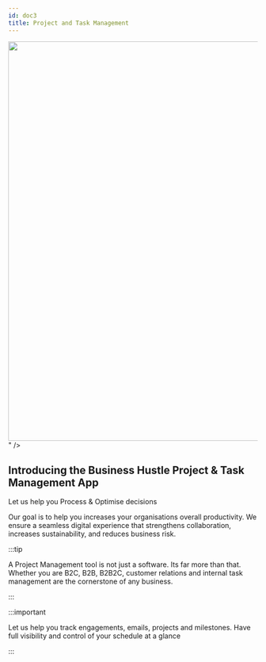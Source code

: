 ```yaml
---
id: doc3
title: Project and Task Management
---
```

  
  <div
        className="productShowcaseSection paddingBottom"
        style={{ textAlign: 'left' }}
      >
  <img alt="" src=" <svg id="a91a722e-5259-4ef2-8c31-2e8a1147b313" data-name="Layer 1" xmlns="http://www.w3.org/2000/svg" xmlns:xlink="http://www.w3.org/1999/xlink" width="1100" height="806.74" viewBox="0 0 1100 806.74"><defs><linearGradient id="f0793c8d-2cc7-4dcf-96d3-b23677fc2573" x1="459.23" y1="847.99" x2="459.23" y2="385.75" gradientTransform="translate(250.84)" gradientUnits="userSpaceOnUse"><stop offset="0" stop-color="gray" stop-opacity="0.25"/><stop offset="0.54" stop-color="gray" stop-opacity="0.12"/><stop offset="1" stop-color="gray" stop-opacity="0.1"/></linearGradient></defs><title>operating system</title><ellipse cx="629.72" cy="780.56" rx="122.56" ry="26.18" fill="#03453a" opacity="0.1"/><path d="M1120.55,730.47c-24.35,20.2-59,28.56-92.51,33.84l-5.64.86c-58.57,8.74-118.32,10.52-177.79,12.28-165.87,4.91-332.17,9.81-497.6-1.51-73.16-5-148.13-13.76-212.25-43.7l-1.67-.79c-.83-.39-1.66-.78-2.49-1.19A224.11,224.11,0,0,1,98,711.17c-18.31-13.06-33.43-29-41.42-47.91-12.52-29.66-5.9-63,8.4-92s35.8-55.12,54.34-82.43c5.44-8,10.6-16.3,15.4-24.81,30-53.37,44.88-115.13,13.43-166.56a228.58,228.58,0,0,0-13.43-19c-7.67-10-15.47-20-20.74-31.07-12.29-25.76-9.65-54.73-5.17-82.25,6-36.59,17.05-76,51.38-98.86,35.67-23.74,86.3-22.54,130.57-14,68.83,13.19,132.36,40.8,196.49,65.7S618.6,165.56,689.11,168c62.26,2.17,134.89-14,176.23-56.08,40.15-40.85,115.6-43.94,170-19.27,51.91,23.54,85.48,73.36,83,123.12-3.16,62.1-54.93,111.83-95.9,164.7-6.81,8.79-13.33,17.68-19.28,26.72-19.42,29.53-33.15,65-19.78,96.88,7.5,17.85,21.81,31.47,39.06,43.36,38.65,26.63,92,44.55,116,81.83C1159.11,661.42,1151.45,704.82,1120.55,730.47Z" transform="translate(-50 -46.63)" fill="#03453a" opacity="0.1"/><ellipse cx="972.5" cy="704.85" rx="57.01" ry="10.96" fill="#03453a"/><ellipse cx="971.55" cy="700.19" rx="6.64" ry="8.69" fill="#3f3d56"/><ellipse cx="971.55" cy="689.57" rx="6.64" ry="8.69" fill="#3f3d56"/><ellipse cx="971.55" cy="678.94" rx="6.64" ry="8.69" fill="#3f3d56"/><ellipse cx="971.55" cy="668.32" rx="6.64" ry="8.69" fill="#3f3d56"/><ellipse cx="971.55" cy="657.7" rx="6.64" ry="8.69" fill="#3f3d56"/><ellipse cx="971.55" cy="647.08" rx="6.64" ry="8.69" fill="#3f3d56"/><ellipse cx="971.55" cy="636.46" rx="6.64" ry="8.69" fill="#3f3d56"/><path d="M1046.4,610.41a31,31,0,0,0,2.47-3.64l-17.44-2.86,18.86.14a31.78,31.78,0,0,0,.61-25.2L1025.59,592l23.34-17.15a31.8,31.8,0,1,0-52.51,35.58,31.55,31.55,0,0,0-3.63,5.8L1015.43,628l-24.14-8.1a31.79,31.79,0,0,0,5.13,29.86,31.8,31.8,0,1,0,50,0,31.78,31.78,0,0,0,0-39.32Z" transform="translate(-50 -46.63)" fill="#03453a"/><path d="M989.61,630.07a31.68,31.68,0,0,0,6.81,19.66,31.8,31.8,0,1,0,50,0C1050.66,644.32,989.61,626.5,989.61,630.07Z" transform="translate(-50 -46.63)" opacity="0.1"/><path d="M184.73,720.54c0,5.59-21.81,10.21-50,10.87l-1.67,0c-.83-.39-1.66-.78-2.49-1.19A224.11,224.11,0,0,1,98,711.17c6.85-.8,14.64-1.34,23-1.52l1.13,0c1.82,0,3.67-.06,5.54-.06,1.22,0,2.43,0,3.62,0l1.18,0c.76,0,1.51,0,2.25,0C162.92,710.32,184.73,715,184.73,720.54Z" transform="translate(-50 -46.63)" fill="#03453a"/><ellipse cx="76.76" cy="669.25" rx="6.64" ry="8.69" fill="#3f3d56"/><ellipse cx="76.76" cy="658.63" rx="6.64" ry="8.69" fill="#3f3d56"/><ellipse cx="76.76" cy="648.01" rx="6.64" ry="8.69" fill="#3f3d56"/><ellipse cx="76.76" cy="637.39" rx="6.64" ry="8.69" fill="#3f3d56"/><ellipse cx="76.76" cy="626.77" rx="6.64" ry="8.69" fill="#3f3d56"/><ellipse cx="76.76" cy="616.15" rx="6.64" ry="8.69" fill="#3f3d56"/><ellipse cx="76.76" cy="605.52" rx="6.64" ry="8.69" fill="#3f3d56"/><path d="M151.61,579.47a32.28,32.28,0,0,0,2.48-3.63L136.64,573l18.87.14a31.8,31.8,0,0,0,.6-25.19l-25.3,13.13,23.34-17.16a31.8,31.8,0,1,0-52.52,35.58,32.45,32.45,0,0,0-3.63,5.8L120.64,597,96.5,588.93a31.87,31.87,0,0,0,5.13,29.86,31.8,31.8,0,1,0,50,0,31.78,31.78,0,0,0,0-39.32Z" transform="translate(-50 -46.63)" fill="#03453a"/><path d="M94.83,599.13a31.67,31.67,0,0,0,6.8,19.66,31.8,31.8,0,1,0,50,0C155.87,613.38,94.83,595.56,94.83,599.13Z" transform="translate(-50 -46.63)" opacity="0.1"/><g opacity="0.2"><path d="M355.84,601.92c0,.94-.1,1.86-.2,2.76Q344,600,332.72,594.75a18.59,18.59,0,0,1-10.6-5.17c-2.19-1.1-4.37-2.24-6.54-3.39a26.82,26.82,0,0,1,1.66-3c4.2-6.66,10.6-10.83,17.65-10.6s13.15,4.78,16.93,11.66A34.37,34.37,0,0,1,355.84,601.92Z" transform="translate(-50 -46.63)" fill="#3f3d56"/><path d="M357,567a34.56,34.56,0,0,1-5.13,17.32c-4.21,6.64-10.6,10.81-17.65,10.58-.49,0-1-.06-1.45-.1a18.59,18.59,0,0,1-10.6-5.17,25.27,25.27,0,0,1-4.88-6.37,35.82,35.82,0,0,1,1.1-35c4.21-6.66,10.6-10.83,17.65-10.6s13.15,4.78,16.93,11.66A34.47,34.47,0,0,1,357,567Z" transform="translate(-50 -46.63)" fill="#3f3d56"/><ellipse cx="336.18" cy="531.28" rx="28.63" ry="21.87" transform="translate(-255.43 803.92) rotate(-88.19)" fill="#3f3d56"/><ellipse cx="337.29" cy="496.31" rx="28.63" ry="21.87" transform="translate(-219.41 771.16) rotate(-88.19)" fill="#3f3d56"/><ellipse cx="338.39" cy="461.34" rx="28.63" ry="21.87" transform="translate(-183.39 738.39) rotate(-88.19)" fill="#3f3d56"/><path d="M264.12,219.46a105.78,105.78,0,0,1-7.76-12.24l57.72-7.62L252,198.1a104.92,104.92,0,0,1,.62-83l82,45.85L259.47,102A104.75,104.75,0,1,1,428.69,224.65,105.13,105.13,0,0,1,440,244.11l-75.77,36.38,80.33-24.17a104.85,104.85,0,0,1-20,97.78A104.75,104.75,0,1,1,260,348.91a104.73,104.73,0,0,1,4.08-129.45Z" transform="translate(-50 -46.63)" fill="#03453a"/><path d="M449.05,290.08a104.29,104.29,0,0,1-24.44,64A104.75,104.75,0,1,1,260,348.91C246.57,330.66,449.42,278.33,449.05,290.08Z" transform="translate(-50 -46.63)" opacity="0.1"/></g><g opacity="0.2"><path d="M848.18,527.14c0,.67-.07,1.32-.14,2q-8.31-3.29-16.31-7.06a13.31,13.31,0,0,1-7.55-3.68c-1.55-.79-3.11-1.6-4.65-2.41a19.78,19.78,0,0,1,1.18-2.13c3-4.74,7.54-7.7,12.56-7.54s9.36,3.4,12.05,8.3A24.5,24.5,0,0,1,848.18,527.14Z" transform="translate(-50 -46.63)" fill="#3f3d56"/><path d="M849,502.25a24.56,24.56,0,0,1-3.65,12.33c-3,4.72-7.54,7.69-12.56,7.53l-1-.07a13.31,13.31,0,0,1-7.55-3.68,18.32,18.32,0,0,1-3.47-4.54,25.51,25.51,0,0,1,.78-24.88c3-4.74,7.55-7.71,12.56-7.55s9.37,3.4,12.05,8.3A24.55,24.55,0,0,1,849,502.25Z" transform="translate(-50 -46.63)" fill="#3f3d56"/><ellipse cx="834.19" cy="476.87" rx="20.37" ry="15.56" transform="translate(281.27 1248.98) rotate(-88.19)" fill="#3f3d56"/><ellipse cx="834.98" cy="451.98" rx="20.37" ry="15.56" transform="translate(306.9 1225.67) rotate(-88.19)" fill="#3f3d56"/><ellipse cx="835.76" cy="427.1" rx="20.37" ry="15.56" transform="translate(332.53 1202.35) rotate(-88.19)" fill="#3f3d56"/><path d="M782.91,255a73.57,73.57,0,0,1-5.52-8.71l41.08-5.42-44.21-1.07a74.67,74.67,0,0,1,.43-59.07L833,213.32,779.6,171.39A74.55,74.55,0,1,1,900,258.65a74.71,74.71,0,0,1,8.06,13.86L854.17,298.4l57.17-17.2a74.55,74.55,0,0,1-14.22,69.58A74.54,74.54,0,1,1,780,347.09,74.55,74.55,0,0,1,782.91,255Z" transform="translate(-50 -46.63)" fill="#03453a"/><path d="M914.52,305.22a74.2,74.2,0,0,1-17.4,45.56A74.54,74.54,0,1,1,780,347.09C770.42,334.09,914.78,296.86,914.52,305.22Z" transform="translate(-50 -46.63)" opacity="0.1"/></g><g opacity="0.2"><path d="M635,449.09c0,.67-.08,1.32-.15,2q-8.31-3.29-16.31-7.06a13.28,13.28,0,0,1-7.54-3.68c-1.56-.79-3.11-1.6-4.65-2.41a19,19,0,0,1,1.17-2.13c3-4.73,7.55-7.7,12.56-7.54s9.36,3.4,12.05,8.3A24.5,24.5,0,0,1,635,449.09Z" transform="translate(-50 -46.63)" fill="#3f3d56"/><path d="M635.74,424.2a24.56,24.56,0,0,1-3.65,12.33c-3,4.72-7.54,7.69-12.56,7.53-.35,0-.68,0-1-.07a13.28,13.28,0,0,1-7.54-3.68,18.11,18.11,0,0,1-3.48-4.54,25.48,25.48,0,0,1,.79-24.88c3-4.74,7.54-7.71,12.56-7.55s9.36,3.4,12,8.3A24.54,24.54,0,0,1,635.74,424.2Z" transform="translate(-50 -46.63)" fill="#3f3d56"/><ellipse cx="620.97" cy="398.82" rx="20.37" ry="15.56" transform="matrix(0.03, -1, 1, 0.03, 152.77, 960.28)" fill="#3f3d56"/><ellipse cx="621.75" cy="373.93" rx="20.37" ry="15.56" transform="translate(178.4 936.96) rotate(-88.19)" fill="#3f3d56"/><ellipse cx="622.54" cy="349.05" rx="20.37" ry="15.56" transform="translate(204.04 913.64) rotate(-88.19)" fill="#3f3d56"/><path d="M569.68,176.91a74.87,74.87,0,0,1-5.52-8.71l41.08-5.42L561,161.71a74.62,74.62,0,0,1,.44-59.07l58.33,32.63L566.38,93.34A74.54,74.54,0,1,1,686.8,180.6a74.76,74.76,0,0,1,8.07,13.86L641,220.35l57.16-17.2a74.55,74.55,0,0,1-14.22,69.58A74.54,74.54,0,1,1,566.78,269a74.57,74.57,0,0,1,2.9-92.13Z" transform="translate(-50 -46.63)" fill="#03453a"/><path d="M701.29,227.17a74.2,74.2,0,0,1-17.4,45.56A74.54,74.54,0,1,1,566.78,269C557.19,256.05,701.55,218.81,701.29,227.17Z" transform="translate(-50 -46.63)" opacity="0.1"/></g><path d="M1022.4,547.44V765.17c-58.57,8.74-118.32,10.52-177.79,12.28-165.87,4.91-332.17,9.81-497.6-1.51-73.16-5-148.13-13.76-212.25-43.7V464c.24-185-.76,0,0-185.56V211.85a14.1,14.1,0,0,1,14.1-14.1H1008.3a14.1,14.1,0,0,1,14.1,14.1V380.48C1023,547,1022,381,1022.4,547.44Z" transform="translate(-50 -46.63)" fill="#3f3d56"/><rect x="344.15" y="217.75" width="368.86" height="28.56" rx="5.22" fill="#03453a" opacity="0.3"/><path d="M737.94,279.85h-.61l-.23-.19a5.1,5.1,0,0,0,1.19-3.25,4.94,4.94,0,1,0-4.92,5,5.09,5.09,0,0,0,3.24-1.18l.22.19V281l3.81,3.82,1.14-1.14Zm-4.57,0a3.44,3.44,0,1,1,3.43-3.44A3.42,3.42,0,0,1,733.37,279.85Z" transform="translate(-50 -46.63)" fill="#444053"/><rect x="222.84" y="493.2" width="34.42" height="11.9" rx="5" fill="#3f3d56" opacity="0.7"/><rect x="222.84" y="522.95" width="53.54" height="11.9" rx="5" fill="#03453a" opacity="0.3"/><rect x="222.84" y="508.08" width="107.09" height="11.9" rx="5" fill="#03453a" opacity="0.3"/><path d="M214.57,569.21a5.74,5.74,0,0,0-5.8,5.69,3.88,3.88,0,0,1-3.87,3.79,10,10,0,0,0,7.73,3.8,7.67,7.67,0,0,0,7.75-7.59A5.75,5.75,0,0,0,214.57,569.21Zm26.53-17.76-2.6-2.55a1.94,1.94,0,0,0-2.72,0l-17.34,17,5.32,5.22,17.32-17A1.86,1.86,0,0,0,241.1,551.45Z" transform="translate(-50 -46.63)" fill="#03453a"/><rect x="222.84" y="345.66" width="34.42" height="11.9" rx="5" fill="#3f3d56" opacity="0.7"/><rect x="222.84" y="375.41" width="53.54" height="11.9" rx="5" fill="#03453a" opacity="0.3"/><rect x="222.84" y="360.53" width="107.09" height="11.9" rx="5" fill="#03453a" opacity="0.3"/><path d="M241.18,424.78,226,409.5a10.82,10.82,0,0,0-2.51-11.58,11,11,0,0,0-12.35-2.18l7.18,7.22-5,5L206,400.78a10.86,10.86,0,0,0,2.17,12.41,10.66,10.66,0,0,0,11.51,2.52L234.83,431a1.61,1.61,0,0,0,2.34,0l3.84-3.86a1.51,1.51,0,0,0,.17-2.35Z" transform="translate(-50 -46.63)" fill="#03453a"/><rect x="509.6" y="493.2" width="34.42" height="11.9" rx="5" fill="#3f3d56" opacity="0.7"/><rect x="509.6" y="522.95" width="53.54" height="11.9" rx="5" fill="#03453a" opacity="0.3"/><rect x="509.6" y="508.08" width="107.09" height="11.9" rx="5" fill="#03453a" opacity="0.3"/><path d="M509.44,572.63a10,10,0,0,1-9.89,0c-3.87,1.19-6.24,5.09-7.12,8.54h24.12C515.68,577.72,513.32,573.82,509.44,572.63Zm-4.94-18.37a8.69,8.69,0,1,0,8.69,8.68A8.69,8.69,0,0,0,504.5,554.26Zm0,15.3a6.71,6.71,0,0,1-6.07-4.14h12.14A6.71,6.71,0,0,1,504.5,569.56Z" transform="translate(-50 -46.63)" fill="#03453a"/><path d="M522.09,568a10.07,10.07,0,0,1-8.4.69,12,12,0,0,1-2.3,2.86,11.24,11.24,0,0,1,4.9,4.33H529.2A10.72,10.72,0,0,0,522.09,568Zm-4.94-18.38a8.71,8.71,0,0,0-7.33,4,10.78,10.78,0,0,1,5.15,7.14h8.25a6.72,6.72,0,0,1-6.07,4.12,6,6,0,0,1-2.08-.38,11.65,11.65,0,0,1-.54,2.07,8.35,8.35,0,0,0,2.62.4,8.69,8.69,0,0,0,0-17.38Z" transform="translate(-50 -46.63)" fill="#03453a"/><rect x="222.84" y="603.86" width="34.42" height="11.9" rx="5" fill="#3f3d56" opacity="0.7"/><rect x="222.84" y="633.61" width="53.54" height="11.9" rx="5" fill="#03453a" opacity="0.3"/><rect x="222.84" y="618.74" width="107.09" height="11.9" rx="5" fill="#03453a" opacity="0.3"/><path d="M226.57,654.25h-9.82a3.28,3.28,0,0,0-3.32,3.24v.7h-.62a3.28,3.28,0,0,0-3.32,3.24v23.63a3.34,3.34,0,0,0,3.32,3.32h17.08a3.27,3.27,0,0,0,3.23-3.32v-.62h.71a3.27,3.27,0,0,0,3.23-3.32V664.75Zm0,3.66,6.84,6.84h-6.84Zm3.94,27.15a.67.67,0,0,1-.62.7H212.81a.73.73,0,0,1-.69-.7V661.43a.67.67,0,0,1,.69-.62h.62v21c0,1.82.86,2.66,2.67,2.66h14.41Zm3.93-3.94a.66.66,0,0,1-.61.7H216.75a.73.73,0,0,1-.69-.7V657.49a.67.67,0,0,1,.69-.62h7.19v10.51h10.5Z" transform="translate(-50 -46.63)" fill="#03453a"/><rect x="509.6" y="345.66" width="34.42" height="11.9" rx="5" fill="#3f3d56" opacity="0.7"/><rect x="509.6" y="375.41" width="53.54" height="11.9" rx="5" fill="#03453a" opacity="0.3"/><rect x="509.6" y="360.53" width="107.09" height="11.9" rx="5" fill="#03453a" opacity="0.3"/><path d="M507.32,400H495.94a3.51,3.51,0,0,0-3.5,3.51v19.25a3.5,3.5,0,0,0,3.5,3.5H525.7a3.5,3.5,0,0,0,3.5-3.5V407.42a3.51,3.51,0,0,0-3.5-3.5H510.82l-3.5-3.94Z" transform="translate(-50 -46.63)" fill="#03453a"/><rect x="792.79" y="493.2" width="34.42" height="11.9" rx="5" fill="#3f3d56" opacity="0.7"/><rect x="792.79" y="522.95" width="53.54" height="11.9" rx="5" fill="#03453a" opacity="0.3"/><rect x="792.79" y="508.08" width="107.09" height="11.9" rx="5" fill="#03453a" opacity="0.3"/><path d="M812.93,555.91l-6.77-.32-.4-4.41a1.7,1.7,0,0,0-1.88-1.52l-24.27,2a1.67,1.67,0,0,0-1.59,1.79l1.73,19.35a1.7,1.7,0,0,0,1.88,1.49l1.23-.09-.19,3.76a1.87,1.87,0,0,0,1.83,1.93l27.09,1.28a1.88,1.88,0,0,0,2-1.74l1.14-21.6A1.86,1.86,0,0,0,812.93,555.91Zm-29.12.44-.58,11.06-1.44,2-1.32-14.61v-.09a.89.89,0,0,1,.78-.77l21.42-1.75a.81.81,0,0,1,.87.64s0,0,0,0,0,0,0,0l.21,2.52-18-.86A1.9,1.9,0,0,0,783.81,556.35Zm27.4,19.44-7-8.17-3.07,2.82-5.67-6.63-10.07,10.72.86-16.33v0a.94.94,0,0,1,1-.74l23.9,1.16a.87.87,0,0,1,.85.83s0,0,0,0Z" transform="translate(-50 -46.63)" fill="#03453a"/><path d="M806.89,565.42a2.63,2.63,0,1,0-2.62-2.63A2.64,2.64,0,0,0,806.89,565.42Z" transform="translate(-50 -46.63)" fill="#03453a"/><rect x="795.17" y="345.66" width="34.42" height="11.9" rx="5" fill="#3f3d56" opacity="0.7"/><rect x="795.17" y="375.41" width="53.54" height="11.9" rx="5" fill="#03453a" opacity="0.3"/><rect x="795.17" y="360.53" width="107.09" height="11.9" rx="5" fill="#03453a" opacity="0.3"/><circle cx="762.56" cy="356.63" r="5.25" fill="#03453a"/><path d="M808.53,409.45l-10.42,6.94-14.44-9.62v-3.51l14.44,9.63,8.3-5.53a7.39,7.39,0,0,1-.1-8H783.24a3.52,3.52,0,0,0-3.51,3.51v21.88a3.52,3.52,0,0,0,3.51,3.51H813a3.51,3.51,0,0,0,3.5-3.51v-15.2a7.37,7.37,0,0,1-8-.06Z" transform="translate(-50 -46.63)" fill="#03453a"/><ellipse cx="509.64" cy="746.02" rx="26.08" ry="5.01" fill="#03453a"/><ellipse cx="509.21" cy="743.89" rx="3.04" ry="3.97" fill="#3f3d56"/><ellipse cx="509.21" cy="739.03" rx="3.04" ry="3.97" fill="#3f3d56"/><ellipse cx="509.21" cy="734.17" rx="3.04" ry="3.97" fill="#3f3d56"/><ellipse cx="509.21" cy="729.31" rx="3.04" ry="3.97" fill="#3f3d56"/><ellipse cx="509.21" cy="724.46" rx="3.04" ry="3.97" fill="#3f3d56"/><ellipse cx="509.21" cy="719.6" rx="3.04" ry="3.97" fill="#3f3d56"/><ellipse cx="509.21" cy="714.74" rx="3.04" ry="3.97" fill="#3f3d56"/><path d="M570.57,728.13a13.59,13.59,0,0,0,1.13-1.67l-8-1.31,8.62.07a14.59,14.59,0,0,0,.28-11.52l-11.57,6,10.67-7.85a14.54,14.54,0,1,0-24,16.28,15.11,15.11,0,0,0-1.66,2.65l10.36,5.38-11-3.7a14.53,14.53,0,0,0,2.34,13.65,14.54,14.54,0,1,0,22.86,0,14.55,14.55,0,0,0,0-18Z" transform="translate(-50 -46.63)" fill="#03453a"/><path d="M544.6,737.12a14.45,14.45,0,0,0,3.11,9,14.54,14.54,0,1,0,22.86,0C572.52,743.64,544.6,735.49,544.6,737.12Z" transform="translate(-50 -46.63)" opacity="0.1"/><path d="M802,436.86a13.68,13.68,0,0,1-1-2.7c-.1-1.07.32-2.48-.63-3-.53-.29-1.27-.07-1.74-.45a2.15,2.15,0,0,1-.51-1.2,4.1,4.1,0,0,0-3.8-3c1-2.71,4.68-3.37,6.3-5.76.81-1.19.55-3.38-.88-3.39a2.49,2.49,0,0,0-1,.25l-5.33,2.2a27.35,27.35,0,0,0-3,1.39c-2.93,1.67-5.12,4.38-7.09,7.13a30.49,30.49,0,0,0-4.41,8,18,18,0,0,0-.94,5.49c0,.19,0,.38,0,.56-.87.15-1.58.53-2.49.71l-2.07,5.47a6.93,6.93,0,0,1-1.35,2.49,12.52,12.52,0,0,1-1.46,1.15,8.45,8.45,0,0,0-2.91,7.37,7.93,7.93,0,0,0-4.66,9.78,9.31,9.31,0,0,0-6.81,6,4.43,4.43,0,0,1-.89,1.88,3.55,3.55,0,0,1-2.37.73c-2.34.15-4.38,2-6.49,1a13.21,13.21,0,0,0-7.71-1.08,5.77,5.77,0,0,1-1.65.15,4.43,4.43,0,0,1-1.35-.47,10.46,10.46,0,0,0-3.06-1.21,2.84,2.84,0,0,0-2.9,1.12c-.74-.81-1.18-1.86-1.85-2.73a3,3,0,0,0-2.82-1.35c.7-.63,0-1.89-.93-2.11a11.56,11.56,0,0,0-2.81.1c-2.44,0-4.32-2.24-6.69-2.83-2.18-.53-5.09.11-6.21-1.85-.35-.63-.45-1.45-1-1.92a3.64,3.64,0,0,0-.71-1.45c-.9-1-2.41-1.16-3.76-1.12a15.68,15.68,0,0,0-4.37.75c0-.17-.09-.36-.15-.56a11.09,11.09,0,0,0-4.84-5.94A20,20,0,0,0,688,454.2c0-.18,0-.35,0-.53a22.55,22.55,0,0,1,1.16-7.43c.08-.26.18-.52.27-.78a26.6,26.6,0,0,0,12-44.63,6.83,6.83,0,0,0-.21-1.6,7.86,7.86,0,0,0-1.6-3.12c-1.22-2.72-3.12-3.92-5.55-5.06-.7-.33-1.44-.65-2.22-1-3.87-1.74-7.61-4.3-12-4.29-4,0-7.86,2.21-11.82,2.13l-.3,0h-.29l-.36,0c-1.11-.13-2.44-.39-3.17.46a4.5,4.5,0,0,0-.56,1.09,2.64,2.64,0,0,1-.2.37h0a4.4,4.4,0,0,1-.51.69h0c-1.28,1.4-3.43,2-5.2,2.94-4,2.05-6.62,6.23-7.66,10.61s-.68,9,.1,13.44c.4,2.22,1.26,4.74,2.84,6.14h0l0,0s-13.37,9.51-10.93,10.86c1.33.74,6.87-2.77,11.64-6.12.05.2.09.41.15.61a44,44,0,0,0,2.18,6.25c1,2.39,2.44,5,4.93,5.69a5.36,5.36,0,0,0,1.69.19l.44,0a39.39,39.39,0,0,1-1.15,10.87,6.61,6.61,0,0,0-4.09,1.13,3.29,3.29,0,0,1-1.66.88,2.89,2.89,0,0,1-1.71-.84,9.7,9.7,0,0,0-12.14.64c-4.84,4.57-4.29,13.49-10,16.95-1.56.95-3.56,1.46-4.48,3.05a11.41,11.41,0,0,1-.77,1.47,4.05,4.05,0,0,1-1.36,1,26.48,26.48,0,0,0-4.68,2.7,6.72,6.72,0,0,0-2.69,4.54,8.61,8.61,0,0,0,.82,3.81,36.44,36.44,0,0,0,3.12,6,6.38,6.38,0,0,0-1.26,2.95c-.4,2.81.94,5.58,1.09,8.42.13,2.48-.66,4.9-1.1,7.34-1.76,9.54,1.61,19.2,5,28.26a14.58,14.58,0,0,1,1.2,4.65c.09,3-1.6,5.67-2.07,8.59-1,6.14,3.53,11.92,3.63,18.13,0,2.87-.86,5.78-.14,8.55.47,1.85,1.62,3.44,2.44,5.17,1.44,3.06,1.83,6.53,3.21,9.62a23.07,23.07,0,0,0,7.12,8.48c1.73,5.49-.73,12.12,0,18q1.41-.56,2.85-1a41.17,41.17,0,0,0,6.3,24.84c1.55,2.42,3.37,4.68,4.54,7.31a34.26,34.26,0,0,1,1.77,5.79q2.51,10.47,5,20.92c1.36,5.65,2.73,11.4,2.32,17.2-.28,4-1.3,8.57,1.18,11.77a8.51,8.51,0,0,1,1.49,2.06,5.22,5.22,0,0,1,0,2.72,180.71,180.71,0,0,0-2.48,20.39c-.56.75-1.12,1.51-1.63,2.26-4.11,6-6.09,13.21-7.69,20.32a245.83,245.83,0,0,0-5.16,42.44,28.38,28.38,0,0,0-5.26,6.41c-2.15,4-2.43,8.7-2.66,13.24a4.73,4.73,0,0,0,.24,2.18A4.48,4.48,0,0,0,644.2,822l1.24.59c-.27,1-.51,2-.72,3.05-1.58-1.78-4.39-4.6-4.87-2.54a101.78,101.78,0,0,0-2.56,21,1.77,1.77,0,0,0,1.9,2.12A116.25,116.25,0,0,0,660,848c5.65,0,11.29-.46,16.92-.89l5.77-.44a127.7,127.7,0,0,0,17.67-2.19c2.55-.56,5.18-1.35,7.1-3.14s2.86-4.85,1.54-7.12v0c-1.61-2.74-5.37-2.94-8.51-3.38a27.85,27.85,0,0,1-8.92-2.84c-.63-.32-1.24-.68-1.85-1,.16,0,.33-.08.48-.14,2.7-.91,4.85-3,7.39-4.25,3-1.45,6.31-1.78,9.57-2.19s6.62-1,9.33-2.86c2.54-1.74,4.34-4.91,3.75-7.89a5.15,5.15,0,0,0-.16-.62c-1-3.23-4.5-5-7.76-5.8s-6.8-1.28-9.44-3.38l-.39-.31c-.22-.19-.45-.37-.69-.56a5.62,5.62,0,0,0,.77-3.26c-.14-1.79-1.18-3.37-1.89-5-1.39-3.25-1.5-6.88-1.88-10.39-.94-8.83-3.65-17.35-5.69-26-.23-1-.45-2-.67-3a62.86,62.86,0,0,1,7.27-11.64,38,38,0,0,0,7-13.77c.42-1.54.73-3.1,1.05-4.67Q713.18,694.18,718,667a45.19,45.19,0,0,0,.91-7.84,23.89,23.89,0,0,0,1.35-7.43c.94-3.67,1.89-7.52,1.12-9.92-.54-1.7-.81-7.51-1.11-13.08a50.24,50.24,0,0,0-.54-8.93c-.09-.51-.19-1-.3-1.51q-.09-.45-.18-.75a25.68,25.68,0,0,0-1.76-4.86,23.63,23.63,0,0,0-1.32-2.71,12.34,12.34,0,0,0-1-1.48,62,62,0,0,1,6.22.58c.5.07,1.12.11,1.43-.3A1.47,1.47,0,0,0,723,608a12.75,12.75,0,0,0-1.62-6.76c-.8-1.42-1.91-2.8-1.88-4.43a6.53,6.53,0,0,1,.55-2.2l2.77-7.44c2.35-6.29,1.23-13.58,2.45-20.18a118.46,118.46,0,0,0,1.82-15.61c.23-4.47.09-9.32-2.6-12.9a14.73,14.73,0,0,1-2-2.84,8.41,8.41,0,0,1-.48-3.39q-.07-10.51.42-21a206.38,206.38,0,0,0,35.05-4,22,22,0,0,0,4-1.08,20.19,20.19,0,0,0,4-2.53c3.93-2.84,7.92-5.73,10.91-9.55a32.36,32.36,0,0,0,6.46-15.94c2.84-2.63,4.35-6.37,5.77-10a15.42,15.42,0,0,0,1.32-4.85c.07-1.72-1.06-3.52-.74-5.21a13.78,13.78,0,0,1,4.19-7.58,2.74,2.74,0,0,0,1-1.33,2.12,2.12,0,0,0-.23-1.3l-.09-.15c.28-.17.54-.35.81-.53.93-.66,1.82-1.39,2.69-2.1a17,17,0,0,0,3.49-3.54A5.75,5.75,0,0,0,802,436.86ZM673.69,820.15c-.24,0-.48,0-.71.06a9.57,9.57,0,0,0-2.54.73l-.19.1c1.1-2.38,2.14-4.8,3.08-7.26.11-.29.21-.58.32-.88l-.12,1.64A20.22,20.22,0,0,0,673.69,820.15Z" transform="translate(-50 -46.63)" fill="url(#f0793c8d-2cc7-4dcf-96d3-b23677fc2573)"/><path d="M688,455.73c.1,3.88,1.42,7.64,1.62,11.52-11.43.57-22.72-5-34-3.28,3.17-2.05,4.86-5.74,5.86-9.37a38.9,38.9,0,0,0,1.11-14.41,6.61,6.61,0,0,0-.14-.79c-.42-1.9-1.51-4.59-1.22-6.08.39-2,2.25-1.59,3.93-1.48a150.51,150.51,0,0,1,15.26,2c1.32.23,14.13,3.43,14.33,3.1a59.69,59.69,0,0,0-5.55,11.43A22.32,22.32,0,0,0,688,455.73Z" transform="translate(-50 -46.63)" fill="#ee8e9e"/><path d="M801.05,443.73a16.64,16.64,0,0,1-3.49,3.52c-.87.71-1.76,1.44-2.69,2.09a11.5,11.5,0,0,1-5.72,2.33c-2.72.18-8.51-1.42-10.2-3.75a6.77,6.77,0,0,1-1-3.91,17.88,17.88,0,0,1,.94-5.46,30.42,30.42,0,0,1,4.41-8c2-2.74,4.16-5.43,7.09-7.09a27.35,27.35,0,0,1,3-1.39l5.33-2.18a2.5,2.5,0,0,1,1-.26c1.43,0,1.69,2.2.88,3.38-1.62,2.38-5.27,3-6.3,5.73a4.09,4.09,0,0,1,3.8,2.95,2.11,2.11,0,0,0,.51,1.19c.47.37,1.21.16,1.74.45.95.5.53,1.91.63,3a13.5,13.5,0,0,0,1,2.68A5.69,5.69,0,0,1,801.05,443.73Z" transform="translate(-50 -46.63)" fill="#ee8e9e"/><path d="M643.4,833.08c.88-.88,2.32-.73,3.55-.54a132,132,0,0,0,19.95,1.61c.84-4.08-1.59-8-2.37-12.14a10.76,10.76,0,0,0-.8-3.08c-.94-1.8-3.06-2.63-5.05-3-3.59-.76-9.21-2.09-11.22,1.54C645.05,821.78,644.28,828.22,643.4,833.08Z" transform="translate(-50 -46.63)" fill="#65617d"/><path d="M716.49,817.65c-2.71,1.85-6.07,2.42-9.33,2.84s-6.61.74-9.57,2.19c-2.54,1.26-4.69,3.32-7.39,4.22a15.31,15.31,0,0,1-7.67.12c-3-.57-6.26-1.67-7.89-4.29-1.46-2.32-1.31-5.27-1.11-8,.24-3.09.47-6.2.69-9.3a4.4,4.4,0,0,1,.58-2.24c2.19-3.2,7.52,1.33,10.37,1.33,4.52,0,9.37-2.46,12.62-5.45a3.89,3.89,0,0,1,1-.74c1.29-.58,2.58.49,3.72,1.42l.39.31c2.64,2.09,6.18,2.52,9.44,3.37s6.75,2.55,7.76,5.77a4.57,4.57,0,0,1,.16.61C720.83,812.76,719,815.91,716.49,817.65Z" transform="translate(-50 -46.63)" fill="#3f3d56"/><path d="M716.49,817.65c-2.71,1.85-6.07,2.42-9.33,2.84s-6.61.74-9.57,2.19c-2.54,1.26-4.69,3.32-7.39,4.22a15.31,15.31,0,0,1-7.67.12c-3-.57-6.26-1.67-7.89-4.29-1.46-2.32-1.31-5.27-1.11-8,.24-3.09.47-6.2.69-9.3a4.4,4.4,0,0,1,.58-2.24c2.19-3.2,7.52,1.33,10.37,1.33,4.52,0,9.37-2.46,12.62-5.45a3.89,3.89,0,0,1,1-.74c1.29-.58,2.58.49,3.72,1.42l.39.31c2.64,2.09,6.18,2.52,9.44,3.37s6.75,2.55,7.76,5.77a4.57,4.57,0,0,1,.16.61C720.83,812.76,719,815.91,716.49,817.65Z" transform="translate(-50 -46.63)" fill="#434175"/><path d="M716.49,818.69c-2.71,1.85-6.07,2.43-9.33,2.85s-6.61.73-9.57,2.18c-2.54,1.26-4.69,3.32-7.39,4.22a15.31,15.31,0,0,1-7.67.12,12.6,12.6,0,0,1-7.89-5.33c-1.46-2.32-1.31-5.27-1.11-8,.24-3.09.47-6.2.69-9.3a4.4,4.4,0,0,1,.58-2.24c2.19-3.2,7.52,1.33,10.37,1.33,4.52,0,9.37-2.46,12.62-5.45a3.89,3.89,0,0,1,1-.74c1.29-.58,2.58.49,3.72,1.42a26.4,26.4,0,0,1-3.17,6.56,13.63,13.63,0,0,1-10,6.22c-2,.15-4.09-.25-6,.27s-3.77,2.52-3.08,4.42,3.06,2.25,5,2.36a22.38,22.38,0,0,0,8.21-.58c1.6-.53,3.07-1.41,4.62-2.06,6.62-2.74,15-1.21,20.46-5.85a13,13,0,0,1,1.67-1.28C721.67,812.8,719,817,716.49,818.69Z" transform="translate(-50 -46.63)" fill="#e8eaf2"/><path d="M716.49,818.69c-2.71,1.85-6.07,2.43-9.33,2.85s-6.61.73-9.57,2.18c-2.54,1.26-4.69,3.32-7.39,4.22a15.31,15.31,0,0,1-7.67.12,12.6,12.6,0,0,1-7.89-5.33c-1.46-2.32-1.31-5.27-1.11-8,.24-3.09.47-6.2.69-9.3a4.4,4.4,0,0,1,.58-2.24c2.19-3.2,7.52,1.33,10.37,1.33,4.52,0,9.37-2.46,12.62-5.45a3.89,3.89,0,0,1,1-.74c1.29-.58,2.58.49,3.72,1.42a26.4,26.4,0,0,1-3.17,6.56,13.63,13.63,0,0,1-10,6.22c-2,.15-4.09-.25-6,.27s-3.77,2.52-3.08,4.42,3.06,2.25,5,2.36a22.38,22.38,0,0,0,8.21-.58c1.6-.53,3.07-1.41,4.62-2.06,6.62-2.74,15-1.21,20.46-5.85a13,13,0,0,1,1.67-1.28C721.67,812.8,719,817,716.49,818.69Z" transform="translate(-50 -46.63)" opacity="0.05"/><path d="M644.64,616.07a40.77,40.77,0,0,0,5.58,30c1.55,2.4,3.37,4.66,4.54,7.27a33.77,33.77,0,0,1,1.77,5.77l5,20.8c1.36,5.62,2.73,11.34,2.32,17.11-.28,4-1.3,8.53,1.18,11.71a8.46,8.46,0,0,1,1.49,2.05,5.15,5.15,0,0,1,0,2.7c-2.54,15.11-4.43,30.9.16,45.51,4.17,13.25,4.41,27.93,7.95,41.35a9.24,9.24,0,0,0,2.19,4.59,7.27,7.27,0,0,0,3.3,1.56c5.22,1.25,10.73-.21,15.59-2.46,3.42-1.59,7.1-4.37,6.81-8.12-.14-1.79-1.18-3.36-1.89-5-1.39-3.23-1.5-6.83-1.88-10.33-.94-8.78-3.65-17.26-5.69-25.84s-3.44-17.57-1.71-26.23a229.79,229.79,0,0,1,16.87-51.9,6.27,6.27,0,0,1,1.55-2.32,16.86,16.86,0,0,0,2.19-1.49,6.66,6.66,0,0,0,1-2.72c.76-2.74,3-4.77,4.53-7.17,3.83-6.08,2.62-13.87,2.48-21.05-.14-7,.86-14-.28-20.92S714.65,607,708,604.88c-3.29-1.07-6.85-.82-10.29-.48C679.48,606.2,661.76,609.51,644.64,616.07Z" transform="translate(-50 -46.63)" fill="#696791"/><path d="M644.64,617.07a40.77,40.77,0,0,0,5.58,30c1.55,2.4,3.37,4.66,4.54,7.27a33.77,33.77,0,0,1,1.77,5.77l5,20.8c1.36,5.62,2.73,11.34,2.32,17.11-.28,4-1.3,8.53,1.18,11.71a8.46,8.46,0,0,1,1.49,2.05,5.15,5.15,0,0,1,0,2.7c-2.54,15.11-4.43,30.9.16,45.51,4.17,13.25,4.41,27.93,7.95,41.35a9.24,9.24,0,0,0,2.19,4.59,7.27,7.27,0,0,0,3.3,1.56c5.22,1.25,10.73-.21,15.59-2.46,3.42-1.59,7.1-4.37,6.81-8.12-.14-1.79-1.18-3.36-1.89-5-1.39-3.23-1.5-6.83-1.88-10.33-.94-8.78-3.65-17.26-5.69-25.84s-3.44-17.57-1.71-26.23a229.79,229.79,0,0,1,16.87-51.9,6.27,6.27,0,0,1,1.55-2.32,16.86,16.86,0,0,0,2.19-1.49,6.66,6.66,0,0,0,1-2.72c.76-2.74,3-4.77,4.53-7.17,3.83-6.08,2.62-13.87,2.48-21.05-.14-7,.86-14-.28-20.92S714.65,608,708,605.88c-3.29-1.07-6.85-.82-10.29-.48C679.48,607.2,661.76,610.51,644.64,617.07Z" transform="translate(-50 -46.63)" opacity="0.1"/><path d="M718.92,659.86a44,44,0,0,1-.91,8.07q-4.83,27-10.28,54c-.32,1.56-.63,3.12-1.05,4.65a37.78,37.78,0,0,1-7,13.7c-15.15,18.89-16.46,46.32-24.68,69.1-.56,1.54-1.11,3.09-1.7,4.61a115.75,115.75,0,0,1-5.07,11.31,3.22,3.22,0,0,1-1,1.35,3.08,3.08,0,0,1-1.65.33,48.31,48.31,0,0,1-21.36-4.86,4.48,4.48,0,0,1-2.27-1.89,4.66,4.66,0,0,1-.24-2.17c.23-4.51.51-9.19,2.66-13.16a28.22,28.22,0,0,1,5.26-6.38,242.36,242.36,0,0,1,5.16-42.22c1.6-7.08,3.58-14.23,7.69-20.21,3-4.42,7.38-8.78,6.84-14.11-.23-2.34-1.21-5.25.69-6.62.83-.61,2.06-.69,2.63-1.55a3,3,0,0,0,.37-1.32,32.66,32.66,0,0,0-.68-10.93,58.79,58.79,0,0,1-1.63-7.13,9,9,0,0,1,1.79-6.88c.1-4.87,0-9.92.07-14.78a27.16,27.16,0,0,0-.69-8.25c-.36-1.27-.93-2.49-1.21-3.79-1-4.67,1.52-10.27-1.5-14-1.26-1.54-3.2-2.31-4.85-3.42a17.71,17.71,0,0,1-6.66-9.57A52.59,52.59,0,0,1,655.75,622a11.28,11.28,0,0,1,0-2.53,4.35,4.35,0,0,1,.34-1.27c.94-2.11,3.46-2.93,5.71-3.47a185.15,185.15,0,0,1,43.61-5.1c5.44-3.7,8.49-2.37,10.8,1.54a41.09,41.09,0,0,1,3.07,7.51c1,3.18,1.12,21,2.14,24.17C722.72,647,718.87,655.5,718.92,659.86Z" transform="translate(-50 -46.63)" fill="#696791"/><path d="M620.68,497.92c-.4,2.8.94,5.55,1.09,8.38.13,2.47-.66,4.88-1.1,7.31-1.76,9.48,1.61,19.09,5,28.11a14.4,14.4,0,0,1,1.2,4.62c.09,2.94-1.6,5.64-2.07,8.55-1,6.11,3.53,11.85,3.63,18,0,2.85-.86,5.75-.14,8.5.47,1.84,1.62,3.43,2.43,5.14,1.45,3,1.84,6.5,3.22,9.57,2.49,5.55,7.84,9.18,12.94,12.51,2.89-1,6-2.11,7.62-4.72a11.63,11.63,0,0,0,1.33-4.14c1.1-6.33,1.06-12.79,1-19.21A118.59,118.59,0,0,0,656,564c-1-7-3.29-13.7-4.92-20.57-2-8.65-3.09-17.59-6.28-25.9-2.81-7.29-7.17-13.84-11.77-20.12-1.75-2.39-3.14-5.81-6.54-5.26A7.13,7.13,0,0,0,620.68,497.92Z" transform="translate(-50 -46.63)" fill="#434175"/><path d="M620.68,495.92c-.4,2.8.94,5.55,1.09,8.38.13,2.47-.66,4.88-1.1,7.31-1.76,9.48,1.61,19.09,5,28.11a14.4,14.4,0,0,1,1.2,4.62c.09,2.94-1.6,5.64-2.07,8.55-1,6.11,3.53,11.85,3.63,18,0,2.85-.86,5.75-.14,8.5.47,1.84,1.62,3.43,2.43,5.14,1.45,3,1.84,6.5,3.22,9.57,2.49,5.55,7.84,9.18,12.94,12.51,2.89-1,6-2.11,7.62-4.72a11.63,11.63,0,0,0,1.33-4.14c1.1-6.33,1.06-12.79,1-19.21A118.59,118.59,0,0,0,656,562c-1-7-3.29-13.7-4.92-20.57-2-8.65-3.09-17.59-6.28-25.9-2.81-7.29-7.17-13.84-11.77-20.12-1.75-2.39-3.14-5.81-6.54-5.26A7.13,7.13,0,0,0,620.68,495.92Z" transform="translate(-50 -46.63)" opacity="0.05"/><path d="M694.66,436.91a59.69,59.69,0,0,0-5.55,11.43,26.19,26.19,0,0,1-6.3.76c-8.25,0-14.08-4.69-18.93-10.62-.42-1.9-3-3.67-2.74-5.16.39-2,2.25-1.59,3.93-1.48a150.51,150.51,0,0,1,15.26,2C681.65,434,694.46,437.24,694.66,436.91Z" transform="translate(-50 -46.63)" opacity="0.1"/><circle cx="632.81" cy="375.34" r="26.41" fill="#ee8e9e"/><path d="M716.18,611.19c-4.57-.27-9.18-.08-13.76.1a47.15,47.15,0,0,0-8.55.88c-3.47.79-6.71,2.37-10.13,3.36-5.48,1.59-11.26,1.66-16.93,2.22a94.36,94.36,0,0,0-11.09,1.74,4.35,4.35,0,0,1,.34-1.27c.94-2.11,3.46-2.93,5.71-3.47a185.15,185.15,0,0,1,43.61-5.1C710.82,606,713.87,607.28,716.18,611.19Z" transform="translate(-50 -46.63)" opacity="0.1"/><path d="M698.18,465.21c-1.15,1.33-2.7,2.8-4.4,2.37a6.08,6.08,0,0,1-1.72-.92c-3-2-6.78-2.42-10.36-3a152.4,152.4,0,0,1-21.34-4.8,21.93,21.93,0,0,0-6.32-1.28c-4.47,0-8.44,3-11.24,6.48s-4.8,7.57-7.55,11.1c-2,2.52-4.3,4.74-6.13,7.35-4.62,6.59-5.62,15.19-4.42,23.15s4.37,15.47,7.53,22.88A78.47,78.47,0,0,0,638.37,541c-1.06,6-.5,13,2.38,18.4.93,1.77,2.08,3.49,2.39,5.47a13.85,13.85,0,0,1-.16,4l-1.35,9.56c-.41,2.91-.82,5.82-1.35,8.72-1,5.29-2.28,11,.17,15.82,2.93,5.74-.15,13.09.62,19.49a97.8,97.8,0,0,1,25.74-6.11c5.67-.56,11.45-.63,16.93-2.22,3.42-1,6.66-2.57,10.13-3.37a47,47,0,0,1,8.55-.87c6.33-.25,12.7-.51,19,.42.5.08,1.12.12,1.43-.29a1.47,1.47,0,0,0,.19-.75,12.63,12.63,0,0,0-1.62-6.72c-.8-1.41-1.91-2.79-1.88-4.41a6.48,6.48,0,0,1,.55-2.19l2.77-7.4c2.35-6.25,1.23-13.51,2.45-20.07a117.46,117.46,0,0,0,1.82-15.53c.23-4.45.09-9.27-2.6-12.83a14.67,14.67,0,0,1-2-2.83,8.34,8.34,0,0,1-.48-3.37q-.09-13.36.73-26.72c-2.34-4.21-4.79-8.51-7.13-12.72-2.73-4.9-5.49-9.9-6.59-15.4-.73-3.63-.71-7.38-1.23-11.05a4.9,4.9,0,0,0-.93-2.59,4.69,4.69,0,0,0-3.76-1.11A16.44,16.44,0,0,0,698.18,465.21Z" transform="translate(-50 -46.63)" fill="#434175"/><path d="M794.87,449.34a11.5,11.5,0,0,1-5.72,2.33c-2.72.18-8.51-1.42-10.2-3.75a6.77,6.77,0,0,1-1-3.91,4.91,4.91,0,0,1,1.14-.22,29.88,29.88,0,0,1,8.86.36c2.88.7,5.66,2.45,6.87,5.16Z" transform="translate(-50 -46.63)" opacity="0.1"/><path d="M707,506.46c1.61,2,3.28,4.06,5.56,5.25,2.63,1.36,5.72,1.39,8.67,1.33a208,208,0,0,0,36.23-4,22.81,22.81,0,0,0,4-1.07,20.6,20.6,0,0,0,4-2.52c3.93-2.82,7.92-5.7,10.91-9.51a32.05,32.05,0,0,0,6.46-15.85c2.84-2.61,4.35-6.34,5.77-9.93a15.24,15.24,0,0,0,1.32-4.82c.07-1.71-1.06-3.5-.74-5.18a13.64,13.64,0,0,1,4.19-7.54,2.74,2.74,0,0,0,1-1.33,2.1,2.1,0,0,0-.23-1.29c-1.22-2.71-4-4.45-6.88-5.16a29.61,29.61,0,0,0-8.87-.36,20.06,20.06,0,0,0-2.9.78l-2.07,5.43a6.88,6.88,0,0,1-1.35,2.48,12.52,12.52,0,0,1-1.46,1.15,8.38,8.38,0,0,0-2.91,7.33,7.88,7.88,0,0,0-4.66,9.72,9.3,9.3,0,0,0-6.81,6,4.45,4.45,0,0,1-.89,1.87A3.66,3.66,0,0,1,753,480c-2.34.14-4.38,2-6.49,1a13.29,13.29,0,0,0-7.71-1.08,5.77,5.77,0,0,1-1.65.15,4.43,4.43,0,0,1-1.35-.47,10.72,10.72,0,0,0-3.06-1.2,2.84,2.84,0,0,0-2.9,1.12c-.74-.81-1.18-1.85-1.85-2.72a3,3,0,0,0-2.82-1.35c.7-.62,0-1.87-.93-2.1a12.66,12.66,0,0,0-2.81.1c-2.44,0-4.32-2.23-6.69-2.81-2.18-.53-5.09.11-6.21-1.84-.39-.69-.47-1.63-1.14-2a2.2,2.2,0,0,0-1.48-.17,14.24,14.24,0,0,0-4.45,1.35c-2.29,9-1.09,18.24.65,27.3A24.07,24.07,0,0,0,707,506.46Z" transform="translate(-50 -46.63)" fill="#434175"/><path d="M706.93,538.51l-11.37,22.94c1.23-2.13,3.82-3,5.87-4.31A15.54,15.54,0,0,0,707,549.6a47.14,47.14,0,0,0,2.15-9.29c.23-1.45.71-3.49,0-4.81C707.89,535.77,707.47,537.44,706.93,538.51Z" transform="translate(-50 -46.63)" opacity="0.1"/><path d="M674.21,558c-2.57,2.54-5.71,4.41-8.53,6.66-6.6,5.26-11.3,12.46-15.89,19.53a30.77,30.77,0,0,0-3.25,5.92c.54.46,1.34,0,1.88-.49l8.93-7.84a20.19,20.19,0,0,0,3-3c1.55-2.09,2.24-4.69,3.65-6.88a26.84,26.84,0,0,1,5.43-5.53c2.05-1.76,11.47-9.73,9.18-12.83C676.92,554.34,675.56,556.64,674.21,558Z" transform="translate(-50 -46.63)" opacity="0.1"/><path d="M693.72,458.58a26.78,26.78,0,0,0-9.45-3.11,20,20,0,0,0-6-.43c-1.86.23-3.65.95-5.52,1-2.63.15-5.14-.92-7.68-1.61s-5.47-1-7.6.57a3.29,3.29,0,0,1-1.66.88,3,3,0,0,1-1.71-.84,9.74,9.74,0,0,0-12.14.64c-4.84,4.54-4.29,13.41-10,16.86-1.56,1-3.56,1.45-4.48,3a12,12,0,0,1-.77,1.46,4,4,0,0,1-1.36,1,26.43,26.43,0,0,0-4.68,2.69,6.66,6.66,0,0,0-2.69,4.51,8.53,8.53,0,0,0,.82,3.79,35.62,35.62,0,0,0,34.61,22.13,5.42,5.42,0,0,0,3.63-1.13,6.93,6.93,0,0,0,1.27-2.09c2.67-5.59,7.68-9.72,10.86-15,1.89-3.17,3.11-6.72,5.09-9.84,3-4.73,7.54-8.23,12-11.62,2.52-1.91,5.31-3.92,8.47-3.79,2.81.12,4.86.27,3.82-3.17A11,11,0,0,0,693.72,458.58Z" transform="translate(-50 -46.63)" fill="#434175"/><path d="M693.72,458.58a26.78,26.78,0,0,0-9.45-3.11,20,20,0,0,0-6-.43c-1.86.23-3.65.95-5.52,1-2.63.15-5.14-.92-7.68-1.61s-5.47-1-7.6.57a3.29,3.29,0,0,1-1.66.88,3,3,0,0,1-1.71-.84,9.74,9.74,0,0,0-12.14.64c-4.84,4.54-4.29,13.41-10,16.86-1.56,1-3.56,1.45-4.48,3a12,12,0,0,1-.77,1.46,4,4,0,0,1-1.36,1,26.43,26.43,0,0,0-4.68,2.69,6.66,6.66,0,0,0-2.69,4.51,8.53,8.53,0,0,0,.82,3.79,35.62,35.62,0,0,0,34.61,22.13,5.42,5.42,0,0,0,3.63-1.13,6.93,6.93,0,0,0,1.27-2.09c2.67-5.59,7.68-9.72,10.86-15,1.89-3.17,3.11-6.72,5.09-9.84,3-4.73,7.54-8.23,12-11.62,2.52-1.91,5.31-3.92,8.47-3.79,2.81.12,4.86.27,3.82-3.17A11,11,0,0,0,693.72,458.58Z" transform="translate(-50 -46.63)" opacity="0.05"/><path d="M707.47,841.36c-1.92,1.79-4.55,2.57-7.1,3.12a127.7,127.7,0,0,1-17.67,2.19l-5.77.44c-5.63.43-11.27.86-16.92.88a117.17,117.17,0,0,1-20.82-1.8,2.28,2.28,0,0,1-1.65-.8,2.24,2.24,0,0,1-.25-1.31,100.74,100.74,0,0,1,2.56-20.9c.65-2.81,5.7,3.5,5.93,3.77a5.76,5.76,0,0,0,4.59,2.43c5.81.32,12.32-3.21,16.93-6.35a22.18,22.18,0,0,1,3.14-1.95,9.19,9.19,0,0,1,2.54-.72,15.28,15.28,0,0,1,8.64,1.75c3.47,1.72,6.51,4.19,10,6a28.06,28.06,0,0,0,8.92,2.82c3.14.43,6.9.64,8.51,3.36v0C710.33,836.54,709.37,839.58,707.47,841.36Z" transform="translate(-50 -46.63)" fill="#434175"/><path d="M707.47,842.4c-1.92,1.79-4.55,2.57-7.1,3.12a127.7,127.7,0,0,1-17.67,2.19l-5.77.44c-5.63.43-11.27.86-16.92.88a116.24,116.24,0,0,1-20.82-1.8,2.27,2.27,0,0,1-1.65-.79,9.26,9.26,0,0,1-1.29-2.36c.12-7,2-14.05,3.6-20.9.65-2.81,5.7,3.5,5.93,3.77a5.76,5.76,0,0,0,4.59,2.43c5.81.32,12.32-3.21,16.93-6.35a22.18,22.18,0,0,1,3.14-1.95,9.19,9.19,0,0,1,2.54-.72c-.75,4.18-6.74,9.23-9.84,10.77-6.26,3.11-13.7,1.55-20.68,1.92a3,3,0,0,0-1.47.35c-.83.56-.88,1.75-.86,2.75.06,1.66.27,3.62,1.72,4.46a4.94,4.94,0,0,0,2.32.49,327.89,327.89,0,0,0,51.57-1.81,28.23,28.23,0,0,0,8.4-1.87,21.44,21.44,0,0,0,4.87-3.14C711.21,836,709.37,840.62,707.47,842.4Z" transform="translate(-50 -46.63)" fill="#e8eaf2"/><path d="M693.09,421.69c-.1,2.73,1.76,8-3.35,6.55-3-.88-3.9-4.49-7.76-3.69s-4.76,5.57-6.06,8.68a16.59,16.59,0,0,1-12,9.72,7.26,7.26,0,0,1-3.31,0c-2.49-.71-3.91-3.28-4.93-5.66a44.08,44.08,0,0,1-2.18-6.22,25.31,25.31,0,0,1-.79-4.56h0a19.48,19.48,0,0,1,0-3.15c.46-6.21,4-11.87,8.52-16.15s10-7.38,15.45-10.43a22.9,22.9,0,0,1,5.7-2.54,19.21,19.21,0,0,1,6-.24,20.85,20.85,0,0,1,7.66,1.8,10.71,10.71,0,0,1,2.69,1.89,8.11,8.11,0,0,1,2.34,3.89c1,4-1.58,7.63-3.66,10.8C695.51,415.19,693.22,418.17,693.09,421.69Z" transform="translate(-50 -46.63)" fill="#434175"/><path d="M779,480.3c-1.09-2.75-5.67-10.36-4.35-13a33.77,33.77,0,0,1,3.49,6.24C779,475.69,778.32,478.55,779,480.3Z" transform="translate(-50 -46.63)" opacity="0.1"/><path d="M697.47,412.37c2.08-3.17,4.64-6.79,3.66-10.8a8.35,8.35,0,0,0-3-4.44,7.27,7.27,0,0,1,.76,1.87c1,4-1.58,7.62-3.66,10.8-1.85,2.82-4.14,5.81-4.28,9.32-.1,2.73,1.77,8-3.34,6.55-3-.88-3.9-4.49-7.77-3.69s-4.75,5.56-6.06,8.68a16.57,16.57,0,0,1-12,9.72,7.26,7.26,0,0,1-3.31,0,5.05,5.05,0,0,1-1.56-.77,6.76,6.76,0,0,0,3.77,3.34,7.44,7.44,0,0,0,3.32,0,16.63,16.63,0,0,0,12-9.73c1.31-3.12,2.16-7.86,6.06-8.67s4.72,2.8,7.77,3.68c5.11,1.48,3.24-3.82,3.34-6.55C693.33,418.18,695.63,415.19,697.47,412.37Z" transform="translate(-50 -46.63)" opacity="0.1"/><path d="M698.6,406.94a21.84,21.84,0,0,1-1.56,2.24,26.58,26.58,0,0,1-3.61,3.74c-.79.68-1.6,1.31-2.44,1.91a38.47,38.47,0,0,1-4.93,2.95,91.47,91.47,0,0,1-15.78,5.65l-10.54,3.07c-1.3,1-3.67,2.74-6.28,4.57a25.31,25.31,0,0,1-.79-4.56h0a19.48,19.48,0,0,1,0-3.15c.46-6.21,4-11.87,8.52-16.15s10-7.38,15.45-10.43a22.9,22.9,0,0,1,5.7-2.54,19.21,19.21,0,0,1,6-.24,20.85,20.85,0,0,1,7.66,1.8,10.71,10.71,0,0,1,2.69,1.89,10.14,10.14,0,0,1,1.35,2.86C700.7,402.7,699.78,405,698.6,406.94Z" transform="translate(-50 -46.63)" opacity="0.1"/><path d="M698.6,406.23a21.84,21.84,0,0,1-1.56,2.24,26.58,26.58,0,0,1-3.61,3.74c-.79.68-1.6,1.31-2.44,1.91a39.65,39.65,0,0,1-4.93,2.95,91.47,91.47,0,0,1-15.78,5.65l-10.54,3.06c-3.68,2.79-16,11.91-18.07,10.77-2.44-1.34,10.93-10.81,10.93-10.81l.61.47c-2-1.23-3-4.08-3.42-6.55-.78-4.42-1.15-9-.1-13.37s3.67-8.51,7.66-10.55c1.77-.92,3.92-1.53,5.2-2.93a4.4,4.4,0,0,0,.51-.69,2.08,2.08,0,0,0,.2-.36,4.32,4.32,0,0,1,.56-1.09c.73-.84,2.06-.59,3.17-.45l.36,0a5.68,5.68,0,0,0,.59,0c4,.09,7.81-2.12,11.82-2.12,4.39,0,8.13,2.54,12,4.28.78.35,1.52.67,2.22,1,2.8,1.3,4.9,2.69,6,6.38C700.7,402,699.78,404.31,698.6,406.23Z" transform="translate(-50 -46.63)" fill="#03453a"/><path d="M667.94,390.28a1.8,1.8,0,0,1-.42,2.32,3.2,3.2,0,0,1-1.66.59,11.2,11.2,0,0,1-1.3.1,3.58,3.58,0,0,1-1.71-.29,2.2,2.2,0,0,1-.3-.19,4.4,4.4,0,0,0,.51-.69c.1.08.2.06.59,0a9.13,9.13,0,0,0,2.14-.36,2.38,2.38,0,0,0,.8-.39,2.48,2.48,0,0,0,.76-1.15Z" transform="translate(-50 -46.63)" opacity="0.1"/><path d="M652.86,425.64a4.87,4.87,0,0,0,1.83.68,8.29,8.29,0,0,0,1.41.23,7.84,7.84,0,0,0,3.45-1" transform="translate(-50 -46.63)" opacity="0.1"/></svg>" />
        <h2>Introducing the Business Hustle Project & Task Management App </h2>
        Let us help you Process & Optimise decisions
      </div>
    
  Our goal is to help you increases your organisations overall productivity. We ensure a seamless digital experience that strengthens collaboration, increases sustainability, and reduces business risk.


:::tip

A Project Management tool is not just a software. Its far more than that. Whether you are B2C, B2B, B2B2C, customer relations and internal task management are the cornerstone of any business.

:::

:::important

Let us help you track engagements, emails, projects and milestones. Have full visibility and control of your schedule at a glance

:::



